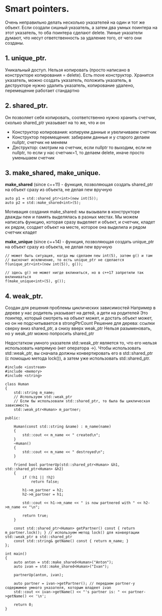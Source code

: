 # Smart pointers.
Очень неправильно делать несколько указателей на один и тот же объект.
Если создали сишный указатель, а затем два умных поинтера на этот указатель, то оба поинтера сделают delete.
Умные указатели думают, что несут ответственность за удаление того, от чего они созданы.

## 1. unique_ptr.
Уникальный доступ. Нельзя копировать (просто написано в конструкторе копирования = delete). Есть move конструктор.
Хранится указатель, можно создать указатель, положить указатель, в деструкторе нужно удалить указатель, копирование удалено, перемещение работает стандартно


## 2. shared_ptr.
Он позволяет себя копировать, соответственно нужно хранить счетчик, сколько shared_ptr указывает на то же, что и он
* Конструктор копирования: копируем данные и увеличиваем счетчик
* Конструктор перемещения: забираем данные и у старого делаем nullptr, счетчик не меняем
* Деструктор: смотрим на счетчик, если nullptr то выходим, если не nullptr, то если у нас счетчик=1, то делаем delete, иначе просто уменьшаем счетчик

## 3. make_shared, make_unique.
**make_shared** (since c++11) - функция, позволяющая создать shared_ptr на объект сразу из объекта, не делая new вручную

    auto p1 = std::shared_ptr<int>(new int(5));
    auto p2 = std::make_shared<int>(5);
Мотивация создания make_shared: мы вызывали в конструкторе дважды new и память выделялась в разных местах.
Мы можем написать функцию, которая сразу выделяет и объект, и счетчик, кладет их рядом, создает объект на месте, которое она выделила и рядом счетчик кладет

**make_unique** (since c++14) - функция, позволяющая создать unique_ptr на объект сразу из объекта, не делая new вручную
    
    // может быть ситуация, когда мы сделаем new int(5), затем g() и там 
    // выскочит исключение, то есть unique_ptr не сделается  
    f(unique_ptr<int>(new int(5)), g()); 

    // здесь g() не может нигде вклиниться, но в c++17 запретили так вклиниваться
    f(make_unique<int>(5), g()); 
    
## 4. weak_ptr.
Создан для решения проблемы циклических зависимостей
Например в дереве у нас родитель указывает на детей, а дети на родителей
Это поинтер, который смотреть на объект может, и достать объект может, но он не подсчитывается в strongPtrCount
Решение для дерева: ссылки сверху вниз shared_ptr, а снизу вверх weak_ptr
Нельзя разыменовать, но у weak_ptr можно попросить shared_ptr 

Недостатком умного указателя std::weak_ptr является то, что его нельзя использовать напрямую (нет оператора ->). Чтобы использовать std::weak_ptr, вы сначала должны конвертировать его в std::shared_ptr (с помощью метода lock()), а затем уже использовать std::shared_ptr.


    #include <iostream>
    #include <memory>
    #include <string>
    
    class Human
    {
        std::string m_name;
        // Используем std::weak_ptr
        // Если бы использовали std::shared_ptr, то была бы циклическая зависимость
        std::weak_ptr<Human> m_partner;
    
    public:
    
        Human(const std::string &name) : m_name(name)
        {
            std::cout << m_name << " created\n";
        }
        ~Human()
        {
            std::cout << m_name << " destroyed\n";
        }
    
        friend bool partnerUp(std::shared_ptr<Human> &h1, std::shared_ptr<Human> &h2)
        {
            if (!h1 || !h2)
                return false;
    
            h1->m_partner = h2;
            h2->m_partner = h1;
    
            std::cout << h1->m_name << " is now partnered with " << h2->m_name << "\n";
    
            return true;
        }
    
        const std::shared_ptr<Human> getPartner() const { return m_partner.lock(); } // используем метод lock() для конвертации std::weak_ptr в std::shared_ptr
        const std::string& getName() const { return m_name; }
    };
    
    int main()
    {
        auto anton = std::make_shared<Human>("Anton");
        auto ivan = std::make_shared<Human>("Ivan");
    
        partnerUp(anton, ivan);
    
        auto partner = ivan->getPartner(); // передаем partner-у содержимое умного указателя, которым владеет ivan
        std::cout << ivan->getName() << "'s partner is: " << partner->getName() << '\n';
    
        return 0;
    }
